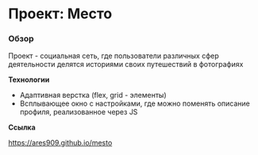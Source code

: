 # Проект: Место

### Обзор

Проект - социальная сеть, где пользователи различных сфер деятельности делятся историями своих путешествий в фотографиях



**Технологии**

* Адаптивная верстка (flex, grid - элементы)
* Всплывающее окно с настройками, где можно поменять описание профиля, реализованное через JS

**Ссылка**

https://ares909.github.io/mesto
